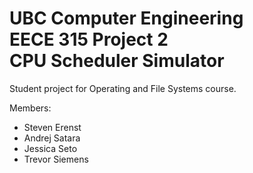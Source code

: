 # UBC Computer Engineering<br>EECE 315 Project 2<br>CPU Scheduler Simulator

Student project for Operating and File Systems course.

Members:
<ul>
<li>Steven Erenst</li>
<li>Andrej Satara</li>
<li>Jessica Seto</li>
<li>Trevor Siemens</li>
